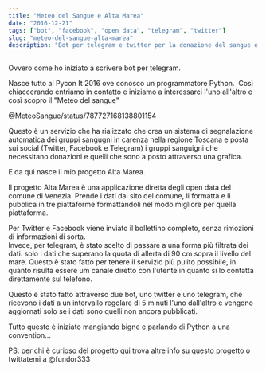 ```yaml
---
title: "Meteo del Sangue e Alta Marea"
date: "2016-12-21"
tags: ["bot", "facebook", "open data", "telegram", "twitter"]
slug: "meteo-del-sangue-alta-marea"
description: "Bot per telegram e twitter per la donazione del sangue e l'alta marea a Venezia"
---
```


Ovvero come ho iniziato a scrivere bot per telegram.

Nasce tutto al Pycon It 2016 ove conosco un programmatore Python.  Così
chiaccerando entriamo in contatto e iniziamo a interessarci l'uno
all'altro e così scopro il "Meteo del sangue"

@MeteoSangue/status/787727168138801154


Questo è un servizio che ha rializzato che crea un sistema di
segnalazione automatica dei gruppi sangugni in carenza nella regione
Toscana e posta sui social (Twitter, Facebook e Telegram) i gruppi
sanguigni che necessitano donazioni e quelli che sono a posto attraverso
una grafica.

E da qui nasce il mio progetto Alta Marea.

Il progetto Alta Marea è una applicazione diretta degli open data del
comune di Venezia. Prende i dati dal sito del comune, li formatta e li
pubblica in tre piattaforme formattandoli nel modo migliore per quella
piattaforma.

Per Twitter e Facebook viene inviato il bollettino completo, senza
rimozioni di informazioni di sorta.\
Invece, per telegram, è stato scelto di passare a una forma più filtrata
dei dati: solo i dati che superano la quota di allerta di 90 cm sopra il
livello del mare. Questo è stato fatto per tenere il servizio più pulito
possibile, in quanto risulta essere um canale diretto con l'utente in
quanto si lo contatta direttamente sul telefono.

Questo è stato fatto attraverso due bot, uno twitter e uno telegram, che
ricevono i dati a un intervallo regolare di 5 minuti l'uno dall'altro e
vengono aggiornati solo se i dati sono quelli non ancora pubblicati.

Tutto questo è iniziato mangiando bigne e parlando di Python a una
convention...

PS: per chi è curioso del progetto [qui](https://mareabot.github.io/)
trova altre info su questo progetto o twittatemi a @fundor333
